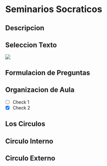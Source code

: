 # Seminarios Socraticos

## Descripcion

## Seleccion Texto

![](https://www.dropbox.com/s/cf0bigk8zfxk41r/20171101_095512.jpg)

## Formulacion de Preguntas

## Organizacion de Aula

- [ ] Check 1
- [x] Check 2

## Los Circulos

## Circulo Interno

## Circulo Externo
